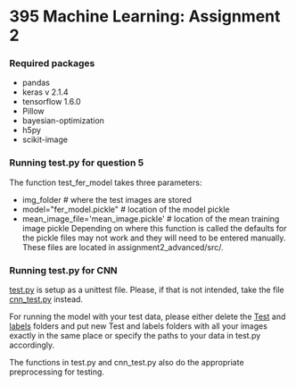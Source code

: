 395 Machine Learning: Assignment 2
=====================================


### Required packages
* pandas
* keras v 2.1.4
* tensorflow 1.6.0
* Pillow
* bayesian-optimization
* h5py 
* scikit-image

### Running test.py for question 5
The function test_fer_model takes three parameters:
 * img_folder # where the test images are stored
 * model="fer_model.pickle" # location of the model pickle
 * mean_image_file='mean_image.pickle' # location of the mean training image pickle
Depending on where this function is called the defaults for the pickle files may not work and they will need to be entered manually. These files are located in assignment2_advanced/src/.

### Running test.py for CNN
[test.py](../assignment2_advanced/src/test.py) is setup as a unittest file. Please, if that is not intended, 
 take the file [cnn_test.py](../assignment2_advanced/src/cnn_test.py) instead.

For running the model with your test data, please either delete the [Test](../assignment2_advanced/data/Test)
and [labels](../assignment2_advanced/data/labels) folders and put new Test and labels folders with all your images 
exactly in the same place or specify the paths to your data in test.py accordingly. 

The functions in test.py and cnn_test.py also do the appropriate preprocessing for testing. 
